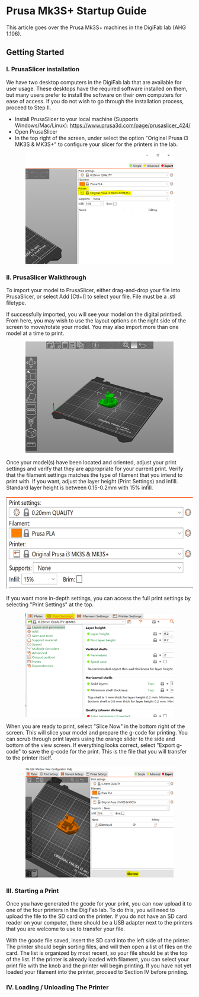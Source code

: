 # Prusa Mk3S+ Startup Guide

This article goes over the Prusa Mk3S+ machines in the DigiFab lab (AHG 1.106). 

## Getting Started

### I. PrusaSlicer installation

We have two desktop computers in the DigiFab lab that are available for user usage. These desktops have the required software installed on them,
but many users prefer to install the software on their own computers for ease of access. If you do not wish to go through the installation process,
proceed to Step II.

+ Install PrusaSlicer to your local machine (Supports Windows/Mac/Linux): https://www.prusa3d.com/page/prusaslicer_424/
+ Open PrusaSlicer
+ In the top right of the screen, under select the option "Original Prusa i3 MK3S & MK3S+" to configure your slicer for the printers in the lab.
<p align="center">
<img src="../img/prusa/PrusaConfig.PNG" width="400" height="300">
</p>

### II. PrusaSlicer Walkthrough

To import your model to PrusaSlicer, either drag-and-drop your file into PrusaSlicer, or select Add [Ctl+I] to select your file. File must be a .stl filetype.

If successfully imported, you will see your model on the digital printbed. From here, you may wish to use the layout options on the right side of the screen to
move/rotate your model. You may also import more than one model at a time to print.
<p align="center">
<img src="../img/prusa/modelOnBed.PNG" width="400" height="300">
</p>

Once your model(s) have been located and oriented, adjust your print settings and verify that they are appropriate for your current print. Verify that the 
filament settings matches the type of filament that you intend to print with. If you want, adjust the layer height (Print Settings) and infill. Standard layer height
is between 0.15-0.2mm with 15% infill. 
<p align="center">
<img src="../img/prusa/Settings.PNG" width="700" height="250">
</p>

If you want more in-depth settings, you can access the full print settings by selecting "Print Settings" at the top.
<p align="center">
<img src="../img/prusa/PrintSettings.PNG" width="400" height="280">
</p>

When you are ready to print, select "Slice Now" in the bottom right of the screen. This will slice your model and prepare the g-code for printing.
You can scrub through print layers using the orange slider to the side and bottom of the view screen. If everything looks correct, select "Export g-code"
to save the g-code for the print. This is the file that you will transfer to the printer itself.
<p align="center">
<img src="../img/prusa/SliceNow.PNG" width="400" height="300">
</p>

### III. Starting a Print

Once you have generated the gcode for your print, you can now upload it to one of the four printers in the DigiFab lab. To do this, you will need to upload the file to the SD card on the printer. If you do not have an SD card reader on your computer, there should be a USB adapter next to the printers that you are welcome to use to transfer your file.

With the gcode file saved, insert the SD card into the left side of the printer. The printer should begin sorting files, and will then open a list of files on the card. The list is organized by most recent, so your file should be at the top of the list. If the printer is already loaded with filament, you can select your print file with the knob and the printer will begin printing. If you have not yet loaded your filament into the printer, proceed to Section IV before printing.

### IV. Loading / Unloading The Printer

